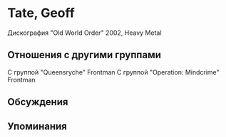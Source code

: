 # Tate, Geoff

Дискография
"Old World Order" 2002, Heavy Metal

## Отношения с другими группами

C группой "Queensryche" Frontman
C группой "Operation: Mindcrime" Frontman

## Обсуждения


## Упоминания

